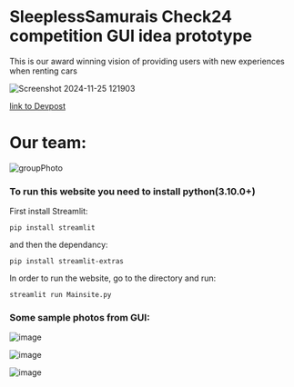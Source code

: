 # SleeplessSamurais Check24 competition GUI idea prototype

This is our award winning vision of providing users with new experiences when renting cars

![Screenshot 2024-11-25 121903](https://github.com/user-attachments/assets/5f3f27e6-c727-4fed-8e63-cc864301443c)

[link to Devpost](https://devpost.com/software/sleepless-24-7)

# Our team:

![groupPhoto](https://github.com/user-attachments/assets/6f997604-a654-46ce-9453-b796bf9c1e67)


### To run this website you need to install python(3.10.0+)
First install Streamlit:
```
pip install streamlit
```
and then the dependancy:
```
pip install streamlit-extras
```
In order to run the website, go to the directory and run:
```
streamlit run Mainsite.py
```
### Some sample photos from GUI:


![image](https://github.com/user-attachments/assets/8e180990-5387-4d26-b541-74213b315185)



![image](https://github.com/user-attachments/assets/f63ce396-5091-4551-afca-8ecdb9537638)


![image](https://github.com/user-attachments/assets/d556789c-6da5-465a-ab55-882b4078c37f)
